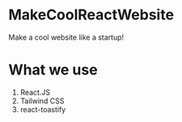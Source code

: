 # MakeCoolReactWebsite
Make a cool website like a startup!

# What we use
  1. React.JS
  2. Tailwind CSS
  3. react-toastify
